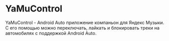 # YaMuControl

YaMuControl - Android Auto приложение компаньон для Яндекс Музыки. С его помощью можно переключать, лайкать и блокировать треки на автомобилях с поддержкой Android Auto.